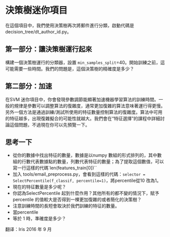 # 決策樹迷你項目

在這個項目中，我們使用決策樹再次將郵件進行分類，啟動代碼是decision_tree/dt_author_id.py。

## 第一部分：讓決策樹運行起來

構建一個決策樹運行的分類器，設置 `min_samples_split`=40。開始訓練之前，這可能需要一些時間。我們的問題是，這個決策樹的精確度是多少？

## 第二部分：加速

在SVM 迷你項目中，你會發現參數調節能顯著加速機器學習算法的訓練時間。一般的規律是參數可以調整算法的復雜度，通常更加復雜的算法意味著運行得更慢。另外一個方法是通過訓練/測試所使用的特征數量控制算法的復雜度。算法中可用的特征越多，出現復雜擬合的可能性就越大。我們會在“特征選擇”的課程中詳細討論這個問題，不過現在你可以先預覽一下。

## 思考一下

* 從你的數據中找出特征的數量，數據是以numpy 數組的形式排列的，其中數組的行數代表數據點的數量，列數代表特征的數量；為了提取這個數值，可以寫一行這樣的代碼`len(features_train[0])``
* 加入 tools/email_preprocess.py，會看到這樣的代碼：`selector = SelectPercentile(f_classif, percentile=1)`，將percentile從10 改為1。
* 現在的特征數量是多少呢？
* 你認為SelectPercentile 起到什麼作用？其他所有的都不變的情況下，賦予percentile 的值較大是否得到一棵更加復雜的或者簡化的決策樹？
* 注意訓練時間的長短會取決於我們訓練的特征的數量。
* 當percentile
* 等於 1 時，準確度是多少？

翻译：Iris 2016 年 9 月
